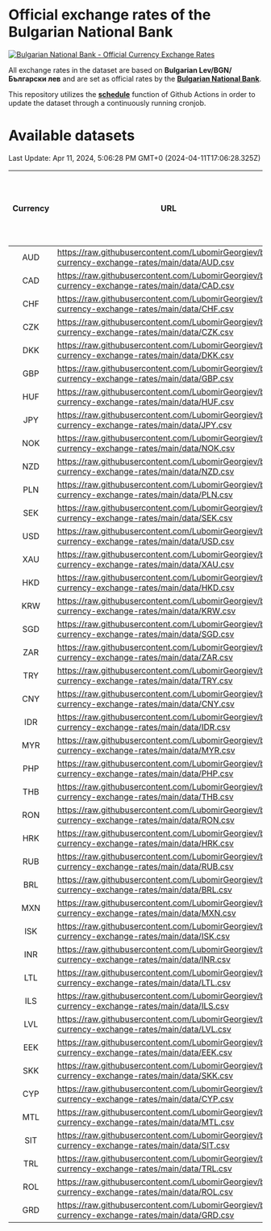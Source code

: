 # Official exchange rates of the Bulgarian National Bank

[![Bulgarian National Bank - Official Currency Exchange Rates](https://github.com/LubomirGeorgiev/bnb-currency-exchange-rates/actions/workflows/update-rates.yml/badge.svg?branch=main)](https://github.com/LubomirGeorgiev/bnb-currency-exchange-rates/actions/workflows/update-rates.yml)

All exchange rates in the dataset are based on **Bulgarian Lev/BGN/Български лев** and are set as official rates by the [**Bulgarian National Bank**](https://www.bnb.bg/Statistics/StExternalSector/StExchangeRates/StERForeignCurrencies/index.htm?toLang=_EN).

This repository utilizes the [**schedule**](https://docs.github.com/en/actions/reference/events-that-trigger-workflows) function of Github Actions in order to update the dataset through a continuously running cronjob.

# Available datasets

<!-- START LINKS (DO NOT EVER FU*ING DELETE THIS COMMENT FOR THE LOVE OF YOUR LIFE!!! IF YOU ARE CURIOS HOW IT WORKS, YOU CAN HAVE A LOOK AT ./src/updateReadme.ts) -->

Last Update: Apr 11, 2024, 5:06:28 PM GMT+0 (2024-04-11T17:06:28.325Z)

| Currency | URL                                                                                             | Number of records | Number of missing days that were filled in |
| :------: | ----------------------------------------------------------------------------------------------- | :---------------: | :----------------------------------------: |
|   AUD    | https://raw.githubusercontent.com/LubomirGeorgiev/bnb-currency-exchange-rates/main/data/AUD.csv |       8949        |                    2765                    |
|   CAD    | https://raw.githubusercontent.com/LubomirGeorgiev/bnb-currency-exchange-rates/main/data/CAD.csv |       8949        |                    2765                    |
|   CHF    | https://raw.githubusercontent.com/LubomirGeorgiev/bnb-currency-exchange-rates/main/data/CHF.csv |       8949        |                    2765                    |
|   CZK    | https://raw.githubusercontent.com/LubomirGeorgiev/bnb-currency-exchange-rates/main/data/CZK.csv |       8949        |                    2765                    |
|   DKK    | https://raw.githubusercontent.com/LubomirGeorgiev/bnb-currency-exchange-rates/main/data/DKK.csv |       8949        |                    2765                    |
|   GBP    | https://raw.githubusercontent.com/LubomirGeorgiev/bnb-currency-exchange-rates/main/data/GBP.csv |       8949        |                    2765                    |
|   HUF    | https://raw.githubusercontent.com/LubomirGeorgiev/bnb-currency-exchange-rates/main/data/HUF.csv |       8949        |                    2765                    |
|   JPY    | https://raw.githubusercontent.com/LubomirGeorgiev/bnb-currency-exchange-rates/main/data/JPY.csv |       8949        |                    2765                    |
|   NOK    | https://raw.githubusercontent.com/LubomirGeorgiev/bnb-currency-exchange-rates/main/data/NOK.csv |       8949        |                    2765                    |
|   NZD    | https://raw.githubusercontent.com/LubomirGeorgiev/bnb-currency-exchange-rates/main/data/NZD.csv |       8949        |                    2765                    |
|   PLN    | https://raw.githubusercontent.com/LubomirGeorgiev/bnb-currency-exchange-rates/main/data/PLN.csv |       8949        |                    2765                    |
|   SEK    | https://raw.githubusercontent.com/LubomirGeorgiev/bnb-currency-exchange-rates/main/data/SEK.csv |       8949        |                    2765                    |
|   USD    | https://raw.githubusercontent.com/LubomirGeorgiev/bnb-currency-exchange-rates/main/data/USD.csv |       8949        |                    2765                    |
|   XAU    | https://raw.githubusercontent.com/LubomirGeorgiev/bnb-currency-exchange-rates/main/data/XAU.csv |       8949        |                    2767                    |
|   HKD    | https://raw.githubusercontent.com/LubomirGeorgiev/bnb-currency-exchange-rates/main/data/HKD.csv |       8647        |                    2674                    |
|   KRW    | https://raw.githubusercontent.com/LubomirGeorgiev/bnb-currency-exchange-rates/main/data/KRW.csv |       8647        |                    2674                    |
|   SGD    | https://raw.githubusercontent.com/LubomirGeorgiev/bnb-currency-exchange-rates/main/data/SGD.csv |       8647        |                    2674                    |
|   ZAR    | https://raw.githubusercontent.com/LubomirGeorgiev/bnb-currency-exchange-rates/main/data/ZAR.csv |       8647        |                    2674                    |
|   TRY    | https://raw.githubusercontent.com/LubomirGeorgiev/bnb-currency-exchange-rates/main/data/TRY.csv |       7129        |                    2204                    |
|   CNY    | https://raw.githubusercontent.com/LubomirGeorgiev/bnb-currency-exchange-rates/main/data/CNY.csv |       7009        |                    2168                    |
|   IDR    | https://raw.githubusercontent.com/LubomirGeorgiev/bnb-currency-exchange-rates/main/data/IDR.csv |       7009        |                    2168                    |
|   MYR    | https://raw.githubusercontent.com/LubomirGeorgiev/bnb-currency-exchange-rates/main/data/MYR.csv |       7009        |                    2168                    |
|   PHP    | https://raw.githubusercontent.com/LubomirGeorgiev/bnb-currency-exchange-rates/main/data/PHP.csv |       7009        |                    2168                    |
|   THB    | https://raw.githubusercontent.com/LubomirGeorgiev/bnb-currency-exchange-rates/main/data/THB.csv |       7009        |                    2168                    |
|   RON    | https://raw.githubusercontent.com/LubomirGeorgiev/bnb-currency-exchange-rates/main/data/RON.csv |       6950        |                    2150                    |
|   HRK    | https://raw.githubusercontent.com/LubomirGeorgiev/bnb-currency-exchange-rates/main/data/HRK.csv |       6541        |                    2020                    |
|   RUB    | https://raw.githubusercontent.com/LubomirGeorgiev/bnb-currency-exchange-rates/main/data/RUB.csv |       6243        |                    1929                    |
|   BRL    | https://raw.githubusercontent.com/LubomirGeorgiev/bnb-currency-exchange-rates/main/data/BRL.csv |       6039        |                    1871                    |
|   MXN    | https://raw.githubusercontent.com/LubomirGeorgiev/bnb-currency-exchange-rates/main/data/MXN.csv |       6039        |                    1871                    |
|   ISK    | https://raw.githubusercontent.com/LubomirGeorgiev/bnb-currency-exchange-rates/main/data/ISK.csv |       5949        |                    1843                    |
|   INR    | https://raw.githubusercontent.com/LubomirGeorgiev/bnb-currency-exchange-rates/main/data/INR.csv |       5670        |                    1755                    |
|   LTL    | https://raw.githubusercontent.com/LubomirGeorgiev/bnb-currency-exchange-rates/main/data/LTL.csv |       5153        |                    1582                    |
|   ILS    | https://raw.githubusercontent.com/LubomirGeorgiev/bnb-currency-exchange-rates/main/data/ILS.csv |       4946        |                    1536                    |
|   LVL    | https://raw.githubusercontent.com/LubomirGeorgiev/bnb-currency-exchange-rates/main/data/LVL.csv |       4788        |                    1468                    |
|   EEK    | https://raw.githubusercontent.com/LubomirGeorgiev/bnb-currency-exchange-rates/main/data/EEK.csv |       4000        |                    1226                    |
|   SKK    | https://raw.githubusercontent.com/LubomirGeorgiev/bnb-currency-exchange-rates/main/data/SKK.csv |       2972        |                    914                     |
|   CYP    | https://raw.githubusercontent.com/LubomirGeorgiev/bnb-currency-exchange-rates/main/data/CYP.csv |       2906        |                    890                     |
|   MTL    | https://raw.githubusercontent.com/LubomirGeorgiev/bnb-currency-exchange-rates/main/data/MTL.csv |       2604        |                    799                     |
|   SIT    | https://raw.githubusercontent.com/LubomirGeorgiev/bnb-currency-exchange-rates/main/data/SIT.csv |       2544        |                    780                     |
|   TRL    | https://raw.githubusercontent.com/LubomirGeorgiev/bnb-currency-exchange-rates/main/data/TRL.csv |       1818        |                    559                     |
|   ROL    | https://raw.githubusercontent.com/LubomirGeorgiev/bnb-currency-exchange-rates/main/data/ROL.csv |       1697        |                    524                     |
|   GRD    | https://raw.githubusercontent.com/LubomirGeorgiev/bnb-currency-exchange-rates/main/data/GRD.csv |        361        |                    109                     |

<!-- END LINKS (DO NOT EVER FU*ING DELETE THIS COMMENT FOR THE LOVE OF YOUR LIFE!!! IF YOU ARE CURIOS HOW IT WORKS, YOU CAN HAVE A LOOK AT ./src/updateReadme.ts) -->
